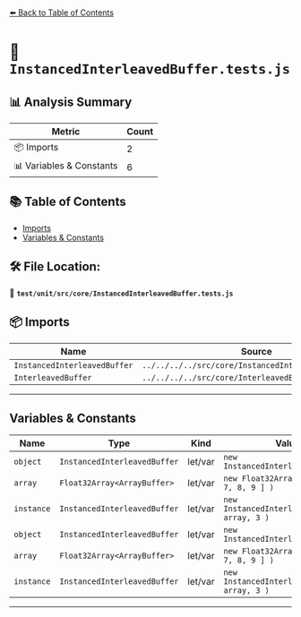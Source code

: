 [⬅️ Back to Table of Contents](../../../../index.md)

# 📄 `InstancedInterleavedBuffer.tests.js`

## 📊 Analysis Summary

| Metric | Count |
|--------|-------|
| 📦 Imports | 2 |
| 📊 Variables & Constants | 6 |

## 📚 Table of Contents

- [Imports](#imports)
- [Variables & Constants](#variables-constants)

## 🛠️ File Location:
📂 **`test/unit/src/core/InstancedInterleavedBuffer.tests.js`**

## 📦 Imports

| Name | Source |
|------|--------|
| `InstancedInterleavedBuffer` | `../../../../src/core/InstancedInterleavedBuffer.js` |
| `InterleavedBuffer` | `../../../../src/core/InterleavedBuffer.js` |


---

## Variables & Constants

| Name | Type | Kind | Value | Exported |
|------|------|------|-------|----------|
| `object` | `InstancedInterleavedBuffer` | let/var | `new InstancedInterleavedBuffer()` | ✗ |
| `array` | `Float32Array<ArrayBuffer>` | let/var | `new Float32Array( [ 1, 2, 3, 7, 8, 9 ] )` | ✗ |
| `instance` | `InstancedInterleavedBuffer` | let/var | `new InstancedInterleavedBuffer( array, 3 )` | ✗ |
| `object` | `InstancedInterleavedBuffer` | let/var | `new InstancedInterleavedBuffer()` | ✗ |
| `array` | `Float32Array<ArrayBuffer>` | let/var | `new Float32Array( [ 1, 2, 3, 7, 8, 9 ] )` | ✗ |
| `instance` | `InstancedInterleavedBuffer` | let/var | `new InstancedInterleavedBuffer( array, 3 )` | ✗ |


---